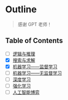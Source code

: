 # Outline

> 感谢 GPT 老师！

## Table of Contents

- [ ] [逻辑与推理](logic.md)
- [x] [搜索与求解](search.md)
- [x] [机器学习——监督学习](ml_s.md)
- [ ] [机器学习——无监督学习](ml_uns.md)
- [ ] [深度学习](dl.md)
- [ ] [强化学习](rl.md)
- [ ] [人工智能博弈](game.md)